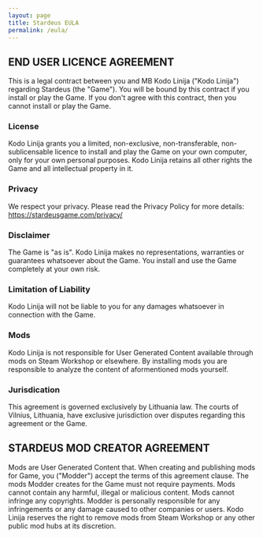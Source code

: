 ```yaml
---
layout: page
title: Stardeus EULA
permalink: /eula/
---
```


## END USER LICENCE AGREEMENT

This is a legal contract between you and MB Kodo Linija ("Kodo Linija") regarding Stardeus (the "Game"). You will be bound by this contract if you install or play the Game. If you don't agree with this contract, then you cannot install or play the Game.

### License

Kodo Linija grants you a limited, non-exclusive, non-transferable, non-sublicensable licence to install and play the Game on your own computer, only for your own personal purposes. Kodo Linija retains all other rights the Game and all intellectual property in it.

### Privacy

We respect your privacy. Please read the Privacy Policy for more details: https://stardeusgame.com/privacy/

### Disclaimer

The Game is "as is". Kodo Linija makes no representations, warranties or guarantees whatsoever about the Game. You install and use the Game completely at your own risk.

### Limitation of Liability

Kodo Linija will not be liable to you for any damages whatsoever in connection with the Game.

### Mods

Kodo Linija is not responsible for User Generated Content available through mods on Steam Workshop or elsewhere. By installing mods you are responsible to analyze the content of aformentioned mods yourself.

### Jurisdication

This agreement is governed exclusively by Lithuania law. The courts of Vilnius, Lithuania, have exclusive jurisdiction over disputes regarding this agreement or the Game.
<a name="modding-agreement">

## STARDEUS MOD CREATOR AGREEMENT

Mods are User Generated Content that. When creating and publishing mods for Game, you ("Modder") accept the terms of this agreement clause. The mods Modder creates for the Game must not require payments. Mods cannot contain any harmful, illegal or malicious content. Mods cannot infringe any copyrights. Modder is personally responsible for any infringements or any damage caused to other companies or users. Kodo Linija reserves the right to remove mods from Steam Workshop or any other public mod hubs at its discretion.